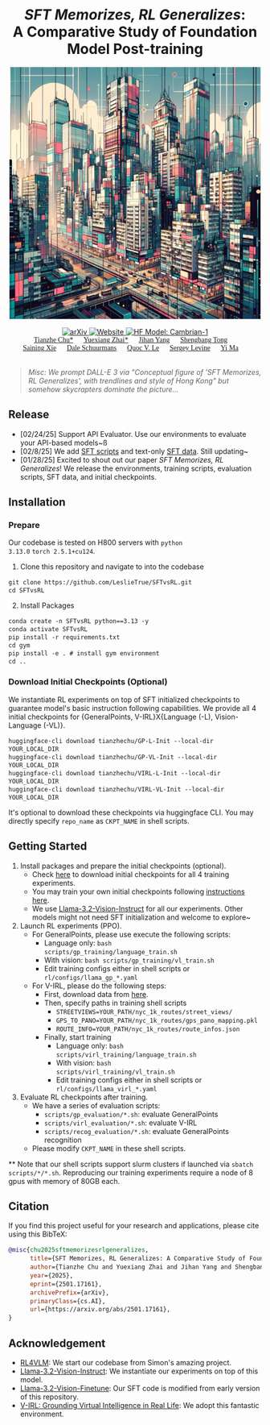 
<div align="center">

# *SFT Memorizes, RL Generalizes*: <br>A Comparative Study of Foundation Model Post-training

<p>
    <img src="assets/teaser.png" alt="Cambrian" width="500" height="auto">
</p>



<a href="https://arxiv.org/abs/2501.17161v1" target="_blank">
    <img alt="arXiv" src="https://img.shields.io/badge/arXiv-SFT vs RL-red?logo=arxiv" height="25" />
</a>
<a href="https://tianzhechu.com/SFTvsRL/" target="_blank">
    <img alt="Website" src="https://img.shields.io/badge/🌎_Website-tianzhechu.com/SFTvsRL-blue.svg" height="25" />
</a>
<a href="https://huggingface.co/collections/tianzhechu/sftvsrl-models-and-data-6797ba6de522c7de7fcb80ba" target="_blank">
    <img alt="HF Model: Cambrian-1" src="https://img.shields.io/badge/%F0%9F%A4%97%20_Model-Checkpoints&Data-ffc107?color=ffc107&logoColor=white" height="25" />
</a>


<div style="font-family: charter; text-align: center; margin: 0 auto;">
                    <a href="https://tianzhechu.com/" class="author-link" target="_blank">Tianzhe Chu*</a> &emsp;
                    <a href="https://yx-s-z.github.io/" class="author-link" target="_blank">Yuexiang Zhai*</a> &emsp;
                    <a href="https://jihanyang.github.io/" class="author-link" target="_blank">Jihan Yang</a> &emsp;
                    <a href="https://tsb0601.github.io/petertongsb/" class="author-link" target="_blank">Shengbang Tong</a> &emsp;
                    <br>
                    <a href="https://www.sainingxie.com/" class="author-link" target="_blank">Saining Xie</a> &emsp;
                    <a href="https://webdocs.cs.ualberta.ca/~dale/" class="author-link" target="_blank">Dale Schuurmans</a> &emsp;
                    <a href="https://cs.stanford.edu/~quocle/" class="author-link" target="_blank">Quoc V. Le</a> &emsp;
                    <a href="https://people.eecs.berkeley.edu/~svlevine/" class="author-link" target="_blank">Sergey Levine</a> &emsp;
                    <a href="https://people.eecs.berkeley.edu/~yima/" class="author-link" target="_blank">Yi Ma</a> &emsp;
</div>
<br>
</div>


> *Misc: We prompt DALL-E 3 via "Conceptual figure of 'SFT Memorizes, RL Generalizes', with trendlines and style of Hong Kong" but somehow skycrapters dominate the picture...*

## Release
- [02/24/25] Support API Evaluator. Use our environments to evaluate your API-based models~ß
- [02/8/25] We add [SFT scripts](sft/) and text-only [SFT data](https://huggingface.co/datasets/tianzhechu/SFTvsRL_Data). Still updating~
- [01/28/25] Excited to shout out our paper *SFT Memorizes, RL Generalizes*! We release the environments, training scripts, evaluation scripts, SFT data, and initial checkpoints.

## Installation

### Prepare
Our codebase is tested on H800 servers with <code>python 3.13.0</code> <code>torch 2.5.1+cu124</code>.

1. Clone this repository and navigate to into the codebase
```Shell
git clone https://github.com/LeslieTrue/SFTvsRL.git
cd SFTvsRL
```

2. Install Packages
```Shell
conda create -n SFTvsRL python==3.13 -y
conda activate SFTvsRL
pip install -r requirements.txt
cd gym
pip install -e . # install gym environment
cd ..
```

### Download Initial Checkpoints (Optional)
We instantiate RL experiments on top of SFT initialized checkpoints to guarantee model's basic instruction following capabilities. We provide all 4 initial checkpoints for \{GeneralPoints, V-IRL\}X\{Language (-L), Vision-Language (-VL)\}. 
```Shell
huggingface-cli download tianzhechu/GP-L-Init --local-dir YOUR_LOCAL_DIR
huggingface-cli download tianzhechu/GP-VL-Init --local-dir YOUR_LOCAL_DIR
huggingface-cli download tianzhechu/VIRL-L-Init --local-dir YOUR_LOCAL_DIR
huggingface-cli download tianzhechu/VIRL-VL-Init --local-dir YOUR_LOCAL_DIR
```
It's optional to download these checkpoints via huggingface CLI. You may directly specify <code>repo_name</code> as <code>CKPT_NAME</code> in shell scripts.

## Getting Started

1. Install packages and prepare the initial checkpoints (optional).
   - Check [here](https://huggingface.co/collections/tianzhechu/sftvsrl-models-and-data-6797ba6de522c7de7fcb80ba) to download initial checkpoints for all 4 training experiments.
   - You may train your own initial checkpoints following [instructions here](sft/README.md).
   - We use [Llama-3.2-Vision-Instruct](https://huggingface.co/meta-llama/Llama-3.2-11B-Vision-Instruct) for all our experiments. Other models might not need SFT initialization and welcome to explore~
2. Launch RL experiments (PPO).
   - For GeneralPoints, please use execute the following scripts:
     - Language only: <code>bash scripts/gp_training/language_train.sh</code>
     - With vision: <code>bash scripts/gp_training/vl_train.sh</code>
     - Edit training configs either in shell scripts or <code>rl/configs/llama_gp_*.yaml</code>
   - For V-IRL, please do the following steps:
     - First, download data from [here](https://huggingface.co/datasets/tianzhechu/SFTvsRL_Data).
     - Then, specify paths in training shell scripts
       - <code>STREETVIEWS=YOUR_PATH/nyc_1k_routes/street_views/</code>
       - <code>GPS_TO_PANO=YOUR_PATH/nyc_1k_routes/gps_pano_mapping.pkl</code>
       - <code>ROUTE_INFO=YOUR_PATH/nyc_1k_routes/route_infos.json</code>
     - Finally, start training
       - Language only: <code>bash scripts/virl_training/language_train.sh</code>
       - With vision: <code>bash scripts/virl_training/vl_train.sh</code>
       - Edit training configs either in shell scripts or <code>rl/configs/llama_virl_*.yaml</code>
3. Evaluate RL checkpoints after training.
    - We have a series of evaluation scripts:
      - <code>scripts/gp_evaluation/*.sh</code>: evaluate GeneralPoints
      - <code>scripts/virl_evaluation/*.sh</code>: evaluate V-IRL
      - <code>scripts/recog_evaluation/*.sh</code>: evaluate GeneralPoints recognition
    - Please modify <code>CKPT_NAME</code> in these shell scripts.

\*\* Note that our shell scripts support slurm clusters if launched via <code>sbatch scripts/\*/\*.sh</code>. Reproducing our training experiments require a node of 8 gpus with memory of 80GB each. 
## Citation

If you find this project useful for your research and applications, please cite using this BibTeX:
```bibtex
@misc{chu2025sftmemorizesrlgeneralizes,
      title={SFT Memorizes, RL Generalizes: A Comparative Study of Foundation Model Post-training}, 
      author={Tianzhe Chu and Yuexiang Zhai and Jihan Yang and Shengbang Tong and Saining Xie and Dale Schuurmans and Quoc V. Le and Sergey Levine and Yi Ma},
      year={2025},
      eprint={2501.17161},
      archivePrefix={arXiv},
      primaryClass={cs.AI},
      url={https://arxiv.org/abs/2501.17161}, 
}
```

## Acknowledgement

- [RL4VLM](https://github.com/RL4VLM/RL4VLM): We start our codebase from Simon's amazing project.
- [Llama-3.2-Vision-Instruct](https://huggingface.co/meta-llama/Llama-3.2-11B-Vision-Instruct): We instantiate our experiments on top of this model.
- [Llama-3.2-Vision-Finetune](https://github.com/2U1/Llama3.2-Vision-Finetune): Our SFT code is modified from early version of this repository.
- [V-IRL: Grounding Virtual Intelligence in Real Life](https://virl-platform.github.io/): We adopt this fantastic environment.

